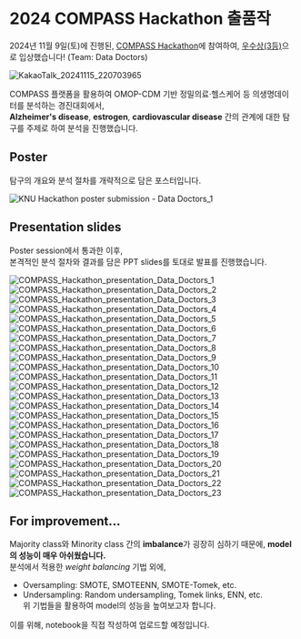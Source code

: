 # 2024 COMPASS Hackathon 출품작
2024년 11월 9일(토)에 진행된, [COMPASS Hackathon](https://www.lecturernews.com/news/articleView.html?idxno=166069)에 참여하여, [우수상(3등)](https://cloud.gwlrs.ac.kr/ko/exo/all/view/131/notice/view/858)으로 입상했습니다! (Team: Data Doctors)  

![KakaoTalk_20241115_220703965](https://github.com/user-attachments/assets/98cd4942-c667-44c6-8013-1459f63e87ce)

COMPASS 플랫폼을 활용하여 OMOP-CDM 기반 정밀의료·헬스케어 등 의생명데이터를 분석하는 경진대회에서,  
**Alzheimer's disease**, **estrogen**, **cardiovascular disease** 간의 관계에 대한 탐구를 주제로 하여 분석을 진행했습니다.  

## Poster
탐구의 개요와 분석 절차를 개략적으로 담은 포스터입니다.  

![KNU Hackathon poster submission - Data Doctors_1](https://github.com/user-attachments/assets/d9df87f3-e4bb-4e00-99b1-40f3f63191e7)

## Presentation slides
Poster session에서 통과한 이후,  
본격적인 분석 절차와 결과를 담은 PPT slides를 토대로 발표를 진행했습니다.  

![COMPASS_Hackathon_presentation_Data_Doctors_1](https://github.com/user-attachments/assets/03ca1205-1b2b-4af1-8d93-f9e59fa46dad)
![COMPASS_Hackathon_presentation_Data_Doctors_2](https://github.com/user-attachments/assets/cc8d42b9-5452-48a9-801d-c4a158b5f8f5)
![COMPASS_Hackathon_presentation_Data_Doctors_3](https://github.com/user-attachments/assets/86a3ff7c-41bf-4c9b-9678-537f0a5da34b)
![COMPASS_Hackathon_presentation_Data_Doctors_4](https://github.com/user-attachments/assets/1cdbb4ea-21aa-4609-8e85-71bedcfe405b)
![COMPASS_Hackathon_presentation_Data_Doctors_5](https://github.com/user-attachments/assets/938ea4a5-0b27-45f9-96c3-fb31e12b35a1)
![COMPASS_Hackathon_presentation_Data_Doctors_6](https://github.com/user-attachments/assets/04b52a18-8b4f-41df-8b6f-85f588510140)
![COMPASS_Hackathon_presentation_Data_Doctors_7](https://github.com/user-attachments/assets/54928457-05ec-49f3-8103-01a09117cc2f)
![COMPASS_Hackathon_presentation_Data_Doctors_8](https://github.com/user-attachments/assets/8b070b9c-6f46-4513-89b1-682f82416d09)
![COMPASS_Hackathon_presentation_Data_Doctors_9](https://github.com/user-attachments/assets/795e8c94-5687-44e9-98c4-a9bdb2748c52)
![COMPASS_Hackathon_presentation_Data_Doctors_10](https://github.com/user-attachments/assets/349ac847-1b28-447e-835d-ea23730d3915)
![COMPASS_Hackathon_presentation_Data_Doctors_11](https://github.com/user-attachments/assets/3d4c0ced-9a47-4a66-a583-bb7864c318d7)
![COMPASS_Hackathon_presentation_Data_Doctors_12](https://github.com/user-attachments/assets/28574dec-fb07-4a79-b5ef-c71bd583c4fe)
![COMPASS_Hackathon_presentation_Data_Doctors_13](https://github.com/user-attachments/assets/2194c270-039e-4adc-a0c6-340a094a2ea9)
![COMPASS_Hackathon_presentation_Data_Doctors_14](https://github.com/user-attachments/assets/d67b763a-6bc6-4d32-a21b-b4e8b2a414bb)
![COMPASS_Hackathon_presentation_Data_Doctors_15](https://github.com/user-attachments/assets/0ac60090-69e3-4d8a-bd83-0b0eaff2327d)
![COMPASS_Hackathon_presentation_Data_Doctors_16](https://github.com/user-attachments/assets/6bb00076-2ab4-490d-b3ac-b61f69bf96f6)
![COMPASS_Hackathon_presentation_Data_Doctors_17](https://github.com/user-attachments/assets/fe2c5a24-a040-4262-bfae-af157595449f)
![COMPASS_Hackathon_presentation_Data_Doctors_18](https://github.com/user-attachments/assets/403a2460-1051-4249-b2c0-7cdcf180d4e1)
![COMPASS_Hackathon_presentation_Data_Doctors_19](https://github.com/user-attachments/assets/521b9a90-b0ce-4f3e-9b8b-7c41d95fd0bd)
![COMPASS_Hackathon_presentation_Data_Doctors_20](https://github.com/user-attachments/assets/5d05540f-ab12-4e20-9b9f-602258f7f22f)
![COMPASS_Hackathon_presentation_Data_Doctors_21](https://github.com/user-attachments/assets/20b47d94-aef9-40fc-8e4e-be4be40d49b7)
![COMPASS_Hackathon_presentation_Data_Doctors_22](https://github.com/user-attachments/assets/14bf6a91-7a31-455e-b4fa-b12006abb882)
![COMPASS_Hackathon_presentation_Data_Doctors_23](https://github.com/user-attachments/assets/f0ce6ebf-d11d-4e6c-b17c-5817095d5cc7)

## For improvement...
Majority class와 Minority class 간의 **imbalance**가 굉장히 심하기 때문에, **model의 성능이 매우 아쉬웠습니다.**   
분석에서 적용한 *weight balancing* 기법 외에,
- Oversampling: SMOTE, SMOTEENN, SMOTE-Tomek, etc.
- Undersampling: Random undersampling, Tomek links, ENN, etc.  
위 기법들을 활용하여 model의 성능을 높여보고자 합니다.

이를 위해, notebook을 직접 작성하여 업로드할 예정입니다.
